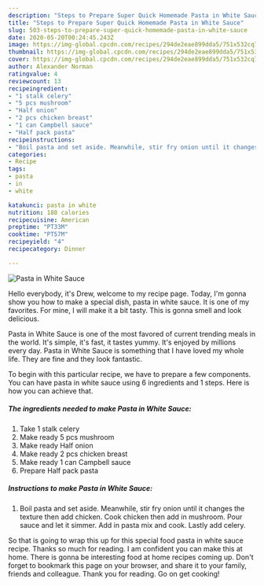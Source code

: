 ```yaml
---
description: "Steps to Prepare Super Quick Homemade Pasta in White Sauce"
title: "Steps to Prepare Super Quick Homemade Pasta in White Sauce"
slug: 503-steps-to-prepare-super-quick-homemade-pasta-in-white-sauce
date: 2020-05-20T00:24:45.243Z
image: https://img-global.cpcdn.com/recipes/294de2eae899dda5/751x532cq70/pasta-in-white-sauce-recipe-main-photo.jpg
thumbnail: https://img-global.cpcdn.com/recipes/294de2eae899dda5/751x532cq70/pasta-in-white-sauce-recipe-main-photo.jpg
cover: https://img-global.cpcdn.com/recipes/294de2eae899dda5/751x532cq70/pasta-in-white-sauce-recipe-main-photo.jpg
author: Alexander Norman
ratingvalue: 4
reviewcount: 13
recipeingredient:
- "1 stalk celery"
- "5 pcs mushroom"
- "Half onion"
- "2 pcs chicken breast"
- "1 can Campbell sauce"
- "Half pack pasta"
recipeinstructions:
- "Boil pasta and set aside. Meanwhile, stir fry onion until it changes the texture then add chicken. Cook chicken then add in mushroom. Pour sauce and let it simmer. Add in pasta mix and cook. Lastly add celery."
categories:
- Recipe
tags:
- pasta
- in
- white

katakunci: pasta in white 
nutrition: 188 calories
recipecuisine: American
preptime: "PT33M"
cooktime: "PT57M"
recipeyield: "4"
recipecategory: Dinner

---
```



![Pasta in White Sauce](https://img-global.cpcdn.com/recipes/294de2eae899dda5/751x532cq70/pasta-in-white-sauce-recipe-main-photo.jpg)

Hello everybody, it's Drew, welcome to my recipe page. Today, I'm gonna show you how to make a special dish, pasta in white sauce. It is one of my favorites. For mine, I will make it a bit tasty. This is gonna smell and look delicious.

Pasta in White Sauce is one of the most favored of current trending meals in the world. It's simple, it's fast, it tastes yummy. It's enjoyed by millions every day. Pasta in White Sauce is something that I have loved my whole life. They are fine and they look fantastic.




To begin with this particular recipe, we have to prepare a few components. You can have pasta in white sauce using 6 ingredients and 1 steps. Here is how you can achieve that.

<!--inarticleads1-->

##### The ingredients needed to make Pasta in White Sauce:

1. Take 1 stalk celery
1. Make ready 5 pcs mushroom
1. Make ready Half onion
1. Make ready 2 pcs chicken breast
1. Make ready 1 can Campbell sauce
1. Prepare Half pack pasta




<!--inarticleads2-->

##### Instructions to make Pasta in White Sauce:

1. Boil pasta and set aside. Meanwhile, stir fry onion until it changes the texture then add chicken. Cook chicken then add in mushroom. Pour sauce and let it simmer. Add in pasta mix and cook. Lastly add celery.




So that is going to wrap this up for this special food pasta in white sauce recipe. Thanks so much for reading. I am confident you can make this at home. There is gonna be interesting food at home recipes coming up. Don't forget to bookmark this page on your browser, and share it to your family, friends and colleague. Thank you for reading. Go on get cooking!
